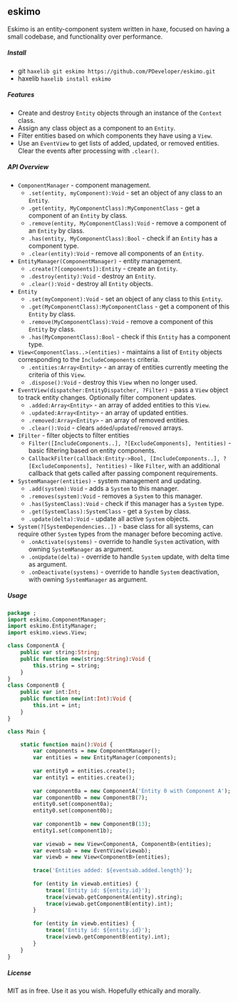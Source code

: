 ## eskimo
Eskimo is an entity-component system written in haxe, focused on having a small codebase, and functionality over performance.

##### Install
* git `haxelib git eskimo https://github.com/PDeveloper/eskimo.git`
* haxelib `haxelib install eskimo`

##### Features
* Create and destroy `Entity` objects through an instance of the `Context` class.
* Assign any class object as a component to an `Entity`.
* Filter entities based on which components they have using a `View`.
* Use an `EventView` to get lists of added, updated, or removed entities. Clear the events after processing with `.clear()`.

##### API Overview
* `ComponentManager` - component management.
  * `.set(entity, myComponent):Void` - set an object of any class to an `Entity`.
  * `.get(entity, MyComponentClass):MyComponentClass` - get a component of an `Entity` by class.
  * `.remove(entity, MyComponentClass):Void` - remove a component of an `Entity` by class.
  * `.has(entity, MyComponentClass):Bool` - check if an `Entity` has a component type.
  * `.clear(entity):Void` - remove all components of an `Entity`.
* `EntityManager(ComponentManager)` - entity management.
  * `.create(?[components]):Entity` - create an `Entity`.
  * `.destroy(entity):Void` - destroy an `Entity`.
  * `.clear():Void` - destroy all `Entity` objects.
* `Entity`
  * `.set(myComponent):Void` - set an object of any class to this `Entity`.
  * `.get(MyComponentClass):MyComponentClass` - get a component of this `Entity` by class.
  * `.remove(MyComponentClass):Void` - remove a component of this `Entity` by class.
  * `.has(MyComponentClass):Bool` - check if this `Entity` has a component type.
* `View<ComponentClass..>(entities)` - maintains a list of `Entity` objects corresponding to the `IncludeComponents` criteria.
  * `.entities:Array<Entity>` - an array of entities currently meeting the criteria of this `View`.
  * `.dispose():Void` - destroy this `View` when no longer used.
* `EventView(dispatcher:EntityDispatcher, ?Filter)` - pass a `View` object to track entity changes. Optionally filter component updates.
  * `.added:Array<Entity>` - an array of added entities to this `View`.
  * `.updated:Array<Entity>` - an array of updated entities.
  * `.removed:Array<Entity>` - an array of removed entities.
  * `.clear():Void` - clears `added`/`updated`/`removed` arrays.
* `IFilter` - filter objects to filter entities
  * `Filter([IncludeComponents..], ?[ExcludeComponents], ?entities)` - basic filtering based on entity components.
  * `CallbackFilter(callback:Entity->Bool, [IncludeComponents..], ?[ExcludeComponents], ?entities)` - like `Filter`, with an additional callback that gets called after passing component requirements.
* `SystemManager(entities)` - system management and updating.
  * `.add(system):Void` - adds a `System` to this manager.
  * `.removes(system):Void` - removes a `System` to this manager.
  * `.has(SystemClass):Void` - check if this manager has a `System` type.
  * `.get(SystemClass):SystemClass` - get a `System` by class.
  * `.update(delta):Void` - update all active `System` objects.
* `System(?[SystemDependencies..])` - base class for all systems, can require other `System` types from the manager before becoming active.
  * `.onActivate(systems)` - override to handle `System` activation, with owning `SystemManager` as argument.
  * `.onUpdate(delta)` - override to handle `System` update, with delta time as argument.
  * `.onDeactivate(systems)` - override to handle `System` deactivation, with owning `SystemManager` as argument.

##### Usage
```haxe
package ;
import eskimo.ComponentManager;
import eskimo.EntityManager;
import eskimo.views.View;

class ComponentA {
	public var string:String;
	public function new(string:String):Void {
		this.string = string;
	}
}
class ComponentB {
	public var int:Int;
	public function new(int:Int):Void {
		this.int = int;
	}
}

class Main {

	static function main():Void {
		var components = new ComponentManager();
		var entities = new EntityManager(components);
		
		var entity0 = entities.create();
		var entity1 = entities.create();
		
		var component0a = new ComponentA('Entity 0 with Component A');
		var component0b = new ComponentB(7);
		entity0.set(component0a);
		entity0.set(component0b);
		
		var component1b = new ComponentB(13);
		entity1.set(component1b);
		
		var viewab = new View<ComponentA, ComponentB>(entities);
		var eventsab = new EventView(viewab);
		var viewb = new View<ComponentB>(entities);
		
		trace('Entities added: ${eventsab.added.length}');
		
		for (entity in viewab.entities) {
			trace('Entity id: ${entity.id}');
			trace(viewab.getComponentA(entity).string);
			trace(viewab.getComponentB(entity).int);
		}
		
		for (entity in viewb.entities) {
			trace('Entity id: ${entity.id}');
			trace(viewb.getComponentB(entity).int);
		}
	}
}
```



##### License
MIT as in free. Use it as you wish. Hopefully ethically and morally.
